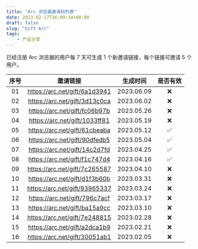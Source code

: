 ```yaml
---
title: "Arc 浏览器邀请码列表"
date: 2023-02-17T16:09:34+08:00
draft: false
slug: "Gift Arc"
tags:
    - 产品分享
---
```


已经注册 Arc 浏览器的用户每 7 天可生成 1 个新邀请链接，每个链接可邀请 5 个用户。

| 序号 |邀请链接 | 生成时间 | 是否有效 |
| :-: | :-: | :-: | :-: |
| 01 | https://arc.net/gift/6a1d3941 | 2023.06.09 | ❌ |
| 02 | https://arc.net/gift/3d13c0ca | 2023.06.02 | ❌ |
| 03 | https://arc.net/gift/fc06b97b | 2023.05.26 | ❌ |
| 04 | https://arc.net/gift/1033ff81 | 2023.05.19 | ❌ |
| 05 | https://arc.net/gift/61cbeaba | 2023.05.12 | ✅ |
| 06 | https://arc.net/gift/90dfedb5 | 2023.05.04 | ✅ |
| 07 | https://arc.net/gift/14c2d7fd | 2023.04.25 | ✅ |
| 08 | https://arc.net/gift/f1c747d4 | 2023.04.16 | ✅ |
| 09 | https://arc.net/gift/7c265587 | 2023.04.10 | ❌ |
| 10 | https://arc.net/gift/d1f3b60b | 2023.03.31 | ❌ |
| 11 | https://arc.net/gift/93965337 | 2023.03.24 | ❌ |
| 12 | https://arc.net/gift/796c7acf | 2023.03.17 | ❌ |
| 13 | https://arc.net/gift/ba15a9cc | 2023.03.10 | ❌ |
| 14 | https://arc.net/gift/7e248815 | 2023.02.28 | ❌ |
| 15 | https://arc.net/gift/a2dca1b9 | 2023.02.21 | ❌ |
| 16 | https://arc.net/gift/30051ab1 | 2023.02.05 | ❌ |


